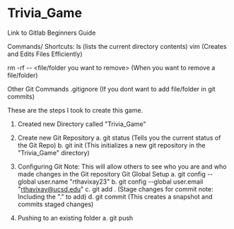 # Trivia_Game
Link to Gitlab Beginners Guide

Commands/ Shortcuts:
ls (lists the current directory contents)
vim (Creates and Edits Files Efficiently)

rm -rf -- <file/folder you want to remove> (When you want to remove a file/folder)

Other Git Commands
.gitignore </config> (If you dont want to add file/folder in git commits)


These are the steps I took to create this game.
1. Created new Directory called "Trivia_Game"

2. Create new Git Repository
  a. git status (Tells you the current status of the Git Repo)
  b. git init (This initializes a new git repository in the "Trivia_Game" directory)
  
3. Configuring Git
  Note: This will allow others to see who you are and who made changes in the Git repository
  Git Global Setup
  a. git config --global user.name "rthavixay23" 
  b. git config --global user.email "rthavixay@ucsd.edu" 
  c. git add . (Stage changes for commit note: Including the "." to add)
  d. git commit (This creates a snapshot and commits staged changes)
  
  
4. Pushing to an existing folder
  a. git push
